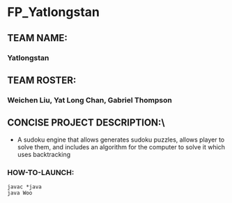 # FP_Yatlongstan

## TEAM NAME:
### Yatlongstan

## TEAM ROSTER:
### Weichen Liu, Yat Long Chan, Gabriel Thompson

## CONCISE PROJECT DESCRIPTION:\
* A sudoku engine that allows generates sudoku puzzles, allows player to solve them, and includes an algorithm for the computer to solve it which uses backtracking

### HOW-TO-LAUNCH:
```
javac *java
java Woo
```
